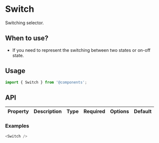 # Switch

Switching selector.

## When to use?

- If you need to represent the switching between two states or on-off state.


## Usage

```js
import { Switch } from '@components';
```

## API

| Property | Description | Type | Required | Options | Default |
|---|---|---|---|---|---|


### Examples

```js
<Switch />
```

<!-- STORY -->

<br />
